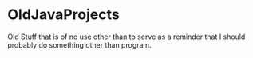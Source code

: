 OldJavaProjects
===============

Old Stuff that is of no use other than to serve as a reminder that I should probably do something other than program.
